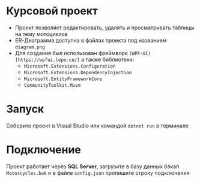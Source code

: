 # Курсовой проект
- Проект позволяет редактировать, удалять и просматривать таблицы на тему мотоциклов
- ER-Диаграмма доступна в файлах проекта под названием `diagram.png`
- Для создания был использован фреймворк `(WPF-UI)[https://wpfui.lepo.co/]` а также библиотеки:
	- `Microsoft.Extensions.Configuration`
	- `Microsoft.Extensions.DependencyInjection`
	- `Microsoft.EntityFrameworkCore`
	- `CommunityToolkit.Mvvm`

# Запуск
Соберите проект в Visual Studio или командой `dotnet run` в терминале

# Подключение
Проект работает через **SQL Server**, загрузите в базу данных бэкап `Motorcycles.bak` и в файле `config.json` пропишите строку подключения
